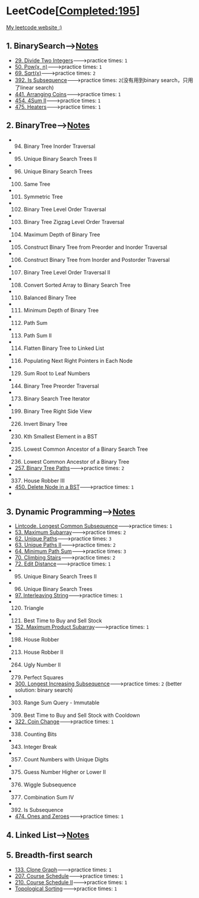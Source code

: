 # LeetCode[[Completed:195](https://leetcode.com/benny201/)]
 [My leetcode website :)](https://leetcode.com/benny201/)
## 1. BinarySearch-->[Notes](https://github.com/benny201/LeetCode-Notes-and-Codes/tree/master/BinarySearch "Notes")     

* [29. Divide Two Integers](https://github.com/benny201/LeetCode-Notes-and-Codes/tree/master/BinarySearch/29.Divide%20Two%20Integers "29. Divide Two Integers")--->practice times: `1`
* [50. Pow(x, n)](https://github.com/benny201/LeetCode-Notes-and-Codes/tree/master/BinarySearch/50.%20Pow(x%2C%20n) "50. Pow(x, n)")--->practice times: `1`
* [69. Sqrt(x)](https://github.com/benny201/LeetCode-Notes-and-Codes/tree/master/BinarySearch/69.%20Sqrt(x) "69. Sqrt(x)")--->practice times: `2`
* [392. Is Subsequence](https://github.com/benny201/LeetCode-Notes-and-Codes/tree/master/BinarySearch/392.%20Is%20Subsequence "392. Is Subsequence")--->practice times: `2`(没有用到binary search，只用了linear search)
* [441. Arranging Coins](https://github.com/benny201/LeetCode-Notes-and-Codes/tree/master/BinarySearch/441.%20Arranging%20Coins "441. Arranging Coins")--->practice times: `1`
* [454. 4Sum II](https://github.com/benny201/LeetCode-Notes-and-Codes/tree/master/BinarySearch/454.%204Sum%20II "454. 4Sum II")--->practice times: `1`
* [475. Heaters](https://github.com/benny201/LeetCode-Notes-and-Codes/tree/master/BinarySearch/475.%20Heaters "475. Heaters")--->practice times: `1`

## 2. BinaryTree-->[Notes](https://github.com/benny201/LeetCode-Notes-and-Codes/tree/master/BinaryTree%26BST "Notes")  
* 94. Binary Tree Inorder Traversal
* 95. Unique Binary Search Trees II
* 96. Unique Binary Search Trees
* 100. Same Tree
* 101. Symmetric Tree
* 102. Binary Tree Level Order Traversal
* 103. Binary Tree Zigzag Level Order Traversal
* 104. Maximum Depth of Binary Tree
* 105. Construct Binary Tree from Preorder and Inorder Traversal
* 106. Construct Binary Tree from Inorder and Postorder Traversal
* 107. Binary Tree Level Order Traversal II
* 108. Convert Sorted Array to Binary Search Tree
* 110. Balanced Binary Tree
* 111. Minimum Depth of Binary Tree
* 112. Path Sum
* 113. Path Sum II
* 114. Flatten Binary Tree to Linked List
* 116. Populating Next Right Pointers in Each Node
* 129. Sum Root to Leaf Numbers
* 144. Binary Tree Preorder Traversal
* 173. Binary Search Tree Iterator
* 199. Binary Tree Right Side View
* 226. Invert Binary Tree
* 230. Kth Smallest Element in a BST
* 235. Lowest Common Ancestor of a Binary Search Tree
* 236. Lowest Common Ancestor of a Binary Tree
* [257. Binary Tree Paths](https://github.com/benny201/LeetCode-Notes-and-Codes/tree/master/BinaryTree&BST/257.%20Binary%20Tree%20Paths "29. Divide Two Integers")--->practice times: `2`
* 337. House Robber III
* [450. Delete Node in a BST](https://github.com/benny201/LeetCode-Notes-and-Codes/tree/master/BinaryTree%26BST/450.%20Delete%20Node%20in%20a%20BST "450. Delete Node in a BST")--->practice times: `1`
* 

## 3. Dynamic Programming-->[Notes](https://github.com/benny201/LeetCode-Notes-and-Codes/tree/master/Dynamic%20Programming "Notes")
* [Lintcode. Longest Common Subsequence](https://github.com/benny201/LeetCode-Notes-and-Codes/tree/master/Dynamic%20Programming/%5BLintcode%5D%20Longest%20Common%20Subsequence "Lintcode. Longest Common Subsequence")--->practice times: `1`
* [53. Maximum Subarray](https://github.com/benny201/LeetCode-Notes-and-Codes/tree/master/Dynamic%20Programming/53.%20Maximum%20Subarray "53. Maximum Subarray")--->practice times: `2`
* [62. Unique Paths](https://github.com/benny201/LeetCode-Notes-and-Codes/tree/master/Dynamic%20Programming/62.%20Unique%20Paths "62. Unique Paths")--->practice times: `3`
* [63. Unique Paths II](https://github.com/benny201/LeetCode-Notes-and-Codes/tree/master/Dynamic%20Programming/63.%20Unique%20Paths%20II "63. Unique Paths II")--->practice times: `2` 
* [64. Minimum Path Sum](https://github.com/benny201/LeetCode-Notes-and-Codes/tree/master/Dynamic%20Programming/64.%20Minimum%20Path%20Sum "64. Minimum Path Sum")--->practice times: `3` 
* [70. Climbing Stairs](https://github.com/benny201/LeetCode-Notes-and-Codes/tree/master/Dynamic%20Programming/70.%20Climbing%20Stairs "70. Climbing Stairs")--->practice times: `2` 
* [72. Edit Distance](https://github.com/benny201/LeetCode-Notes-and-Codes/tree/master/Dynamic%20Programming/72.%20Edit%20Distance "72. Edit Distance")--->practice times: `1`
* 95. Unique Binary Search Trees II
* 96. Unique Binary Search Trees
* [97. Interleaving String](https://github.com/benny201/LeetCode-Notes-and-Codes/tree/master/Dynamic%20Programming/97.%20Interleaving%20String "97. Interleaving String")--->practice times: `1`
* 120. Triangle
* 121. Best Time to Buy and Sell Stock
* [152. Maximum Product Subarray](https://github.com/benny201/LeetCode-Notes-and-Codes/tree/master/Dynamic%20Programming/152.%20Maximum%20Product%20Subarray "152. Maximum Product Subarray")--->practice times: `1`
* 198. House Robber
* 213. House Robber II
* 264. Ugly Number II
* 279. Perfect Squares
* [300. Longest Increasing Subsequence](https://github.com/benny201/LeetCode-Notes-and-Codes/tree/master/Dynamic%20Programming/300.%20Longest%20Increasing%20Subsequence "300. Longest Increasing Subsequence")--->practice times: `2` (better solution: binary search)
* 303. Range Sum Query - Immutable
* 309. Best Time to Buy and Sell Stock with Cooldown
* [322. Coin Change](https://github.com/benny201/LeetCode-Notes-and-Codes/tree/master/Dynamic%20Programming/322.%20Coin%20Change "322. Coin Change")--->practice times: `1`
* 338. Counting Bits
* 343. Integer Break
* 357. Count Numbers with Unique Digits
* 375. Guess Number Higher or Lower II
* 376. Wiggle Subsequence
* 377. Combination Sum IV
* 392. Is Subsequence
* [474. Ones and Zeroes](https://github.com/benny201/LeetCode-Notes-and-Codes/tree/master/Dynamic%20Programming/474.%20Ones%20and%20Zeroes "474. Ones and Zeroes")--->practice times: `1`

## 4. Linked List-->[Notes](https://github.com/benny201/LeetCode-Notes-and-Codes/tree/master/Dynamic%20Programming "Notes")

## 5. Breadth-first search
* [133. Clone Graph](https://github.com/benny201/LeetCode-Notes-and-Codes/tree/master/BFS/133.%20Clone%20Graph%20 "133. Clone Graph")--->practice times: `1`
* [207. Course Schedule](https://github.com/benny201/LeetCode-Notes-and-Codes/tree/master/BFS/207.%20Course%20Schedule "207. Course Schedule")--->practice times: `1`
* [210. Course Schedule II](https://github.com/benny201/LeetCode-Notes-and-Codes/tree/master/BFS/210.%20Course%20Schedule%20II "210. Course Schedule II")--->practice times: `1`
* [Topological Sorting](https://github.com/benny201/LeetCode-Notes-and-Codes/tree/master/BFS/Topological%20Sorting "Topological Sorting")--->practice times: `1`

